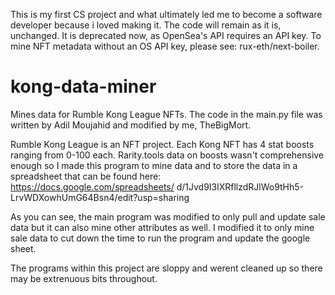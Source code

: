 This is my first CS project and what ultimately led me to become a software developer because i loved making it. The code will remain as it is, unchanged. It is deprecated now, as OpenSea's API requires an API key.
To mine NFT metadata without an OS API key, please see:  rux-eth/next-boiler.

# kong-data-miner
Mines data for Rumble Kong League NFTs. The code in the main.py file 
was written by Adil Moujahid and modified by me, TheBigMort.

Rumble Kong League is an NFT project. Each Kong NFT has 4 stat boosts
ranging from 0-100 each. Rarity.tools data on boosts wasn't comprehensive
enough so I made this program to mine data and to store the data in a
spreadsheet that can be found here: https://docs.google.com/spreadsheets/
d/1Jvd9I3lXRfllzdRJlWo9tHh5-LrvWDXowhUmG64Bsn4/edit?usp=sharing

As you can see, the main program was modified to only pull and update sale
data but it can also mine other attributes as well. I modified it to
only mine sale data to cut down the time to run the program and update
the google sheet. 

The programs within this project are sloppy and werent cleaned up so there
may be extrenuous bits throughout.

